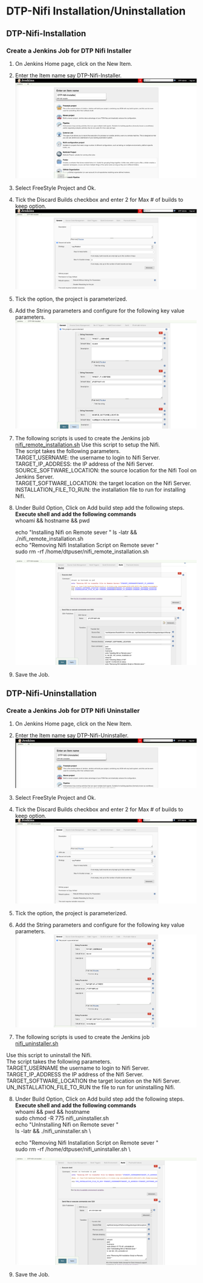 # DTP-Nifi Installation/Uninstallation

## DTP-Nifi-Installation

### Create a Jenkins Job for DTP Nifi Installer

1. On Jenkins Home page, click on the New Item.

2. Enter the Item name say DTP-Nifi-Installer.
![Create-DTP-Nifi-Installer Jenkins](/integrationlayer/nifi/images/dtp-nifi-installer1.png)

3. Select FreeStyle Project and Ok.

4. Tick the Discard Builds checkbox and enter 2 for Max # of builds to keep option.
![DiscardBuild-DTP-Nifi-Installer Jenkins](/integrationlayer/nifi/images/dtp-nifi-installer2.png)

5. Tick the option, the  project  is parameterized.

6. Add the String parameters and configure for the following key value parameters. \
![Parameterise-DTP-Nifi-Installer Jenkins](/integrationlayer/nifi/images/dtp-nifi-installer3.png)

7. The following scripts is used to create the Jenkins job \
[nifi_remote_installation.sh](/integrationlayer/nifi/scripts/nifi_remote_installation.sh)
Use this script to setup the Nifi.\
The script takes the following parameters.\
TARGET_USERNAME: the username to login to Nifi Server.\
TARGET_IP_ADDRESS: the IP address of the Nifi Server.\
SOURCE_SOFTWARE_LOCATION: the source location for the Nifi Tool on Jenkins Server.\
TARGET_SOFTWARE_LOCATION: the target location on the Nifi Server.\
INSTALLATION_FILE_TO_RUN: the installation file to run for installing Nifi.

8. Under Build Option, Click on Add build step add the following steps.\
   **Execute shell and add the following commands**\
   whoami && hostname && pwd 

   echo "Installing Nifi on Remote sever "
   ls -latr && ./nifi_remote_installation.sh \
   echo "Removing Nifi Installation Script on Remote sever " \
   sudo rm -rf /home/dtpuser/nifi_remote_installation.sh

   ![AddBuildSteps-DTP-Nifi-Installer Jenkins](/integrationlayer/nifi/images/dtp-nifi-installer4.png)

9. Save the Job.

## DTP-Nifi-Uninstallation

### Create a Jenkins Job for DTP Nifi Uninstaller

1. On Jenkins Home page, click on the New Item.

2. Enter the Item name say DTP-Nifi-Uninstaller.
![Create-DTP-Nifi-Uninstaller Jenkins](/integrationlayer/nifi/images/dtp-nifi-uninstaller1.png)

3. Select FreeStyle Project and Ok.

4. Tick the Discard Builds checkbox and enter 2 for Max # of builds to keep option.
![DiscardBuild-DTP-Nifi-Uninstaller Jenkins](/integrationlayer/nifi/images/dtp-nifi-uninstaller2.png)

5. Tick the option, the  project  is parameterized.

6. Add the String parameters and configure for the following key value parameters. \
![Parameterise-DTP-Nifi-Uninstaller Jenkins](/integrationlayer/nifi/images/dtp-nifi-uninstaller3.png)

7. The following scripts is used to create the Jenkins job \
[nifi_uninstaller.sh](/integrationlayer/nifi/scripts/nifi_uninstaller.sh)

Use this script to uninstall the Nifi.\
The script takes the following parameters.\
TARGET_USERNAME the username to login to Nifi Server.\
TARGET_IP_ADDRESS the IP address of the Nifi Server.\
TARGET_SOFTWARE_LOCATION the target location on the Nifi Server.\
UN_INSTALLATION_FILE_TO_RUN the file to run for uninstalling Nifi.

8. Under Build Option, Click on Add build step add the following steps.\
   **Execute shell and add the following commands**\
   whoami && pwd && hostname \
   sudo chmod -R 775 nifi_uninstaller.sh \
   echo "UnInstalling Nifi on Remote sever " \
   ls -latr && ./nifi_uninstaller.sh \

   echo "Removing Nifi Installation Script on Remote sever " \
   sudo rm -rf /home/dtpuser/nifi_uninstaller.sh \

   ![AddBuildSteps-DTP-Nifi-Installer Jenkins](/integrationlayer/nifi/images/dtp-nifi-uninstaller4.png)

9. Save the Job.
